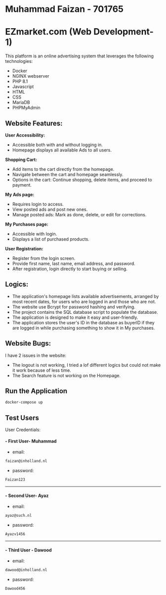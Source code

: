 # Muhammad Faizan - 701765
# EZmarket.com (Web Development- 1)

This platform is an online advertising system that leverages the following technologies:
- Docker
- NGINX webserver
- PHP 8.1
- Javascript
- HTML
- CSS
- MariaDB
- PHPMyAdmin


## Website Features:

**User Accessibility:**

- Accessible both with and without logging in.
- Homepage displays all available Ads to all users.

**Shopping Cart:**

- Add items to the cart directly from the homepage.
- Navigate between the cart and homepage seamlessly.
- Options in the cart: Continue shopping, delete items, and proceed to payment.

**My Ads page:**

- Requires login to access.
- View posted ads and post new ones.
- Manage posted ads: Mark as done, delete, or edit for corrections.

**My Purchases page:**

- Accessible with login.
- Displays a list of purchased products.

**User Registration:**

- Register from the login screen.
- Provide first name, last name, email address, and password.
- After registration, login directly to start buying or selling.

## Logics: 
- The application's homepage lists available advertisements, arranged by most recent dates, for users who are logged in and those who are not.
- The website use Bcrypt for password hashing and verifying.
- The project contains the SQL database script to populate the database.
- The application is designed to make it easy and user-friendly.
- The application stores the user's ID in the database as buyerID if they are logged in while purchasing something to show it in My purchases.

## Website Bugs:
I have 2 issues in the website:

- The logout is not working, I tried a lof different logics but could not make it work because of less time.
- The Search feature is not working on the Homepage.

## Run the Application
```bash
docker-compose up
```

## Test Users
User Credentials:
#### - First User- Muhammad
- email:
```bash
faizan@inholland.nl
```
- password:
```bash
Faizan123
```
---------------------------------------
#### - Second User- Ayaz
- email:
```bash
ayaz@such.nl
```
- password:
```bash
Ayazv1456
```
---------------------------------------
#### - Third User - Dawood
- email:
```bash
dawood@inholland.nl
```
- password:
```bash
Dawood456
```
